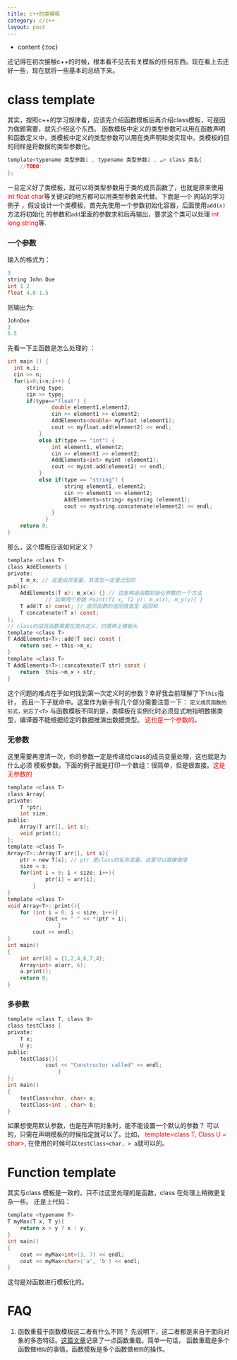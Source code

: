 ```yaml
---
title: c++的类模板
category: c/c++
layout: post
---
```

* content
{:toc}

还记得在初次接触c++的时候，根本看不见去有关模板的任何东西。现在看上去还好一些，现在就将一些基本的总结下来。

# class template
其实，按照c++的学习规律看，应该先介绍函数模板后再介绍class模板，可是因为做题需要，就先介绍这个东西。
函数模板中定义的类型参数可以用在函数声明和函数定义中，类模板中定义的类型参数可以用在类声明和类实现中。类模板的目的同样是将数据的类型参数化。

```c
template<typename 类型参数1 , typename 类型参数2 , …> class 类名{
    //TODO:
};
```
一旦定义好了类模板，就可以将类型参数用于类的成员函数了，也就是原来使用<font color= "red"> int float char</font>等关键词的地方都可以用类型参数来代替。下面是一个
网站的学习例子 ，假设设计一个类模板，首先先使用一个参数初始化容器，后面使用`add(x)`
方法将初始化 的参数和`add`里面的参数求和后再输出，要求这个类可以处理<font color = "red"> int long string</font>等.

### 一个参数
输入的格式为：
```c
3
string John Doe
int 1 2
float 4.0 1.5
```
则输出为:

```c
JohnDoe
3
5.5
```
先看一下主函数是怎么处理的 ：
```c
int main () {
  int n,i;
  cin >> n;
  for(i=0;i<n;i++) {
      string type;
      cin >> type;
      if(type=="float") {
              double element1,element2;
              cin >> element1 >> element2;
              AddElements<double> myfloat (element1);
              cout << myfloat.add(element2) << endl;
          }
          else if(type == "int") {
	          int element1, element2;
	          cin >> element1 >> element2;
	          AddElements<int> myint (element1);
	          cout << myint.add(element2) << endl;
	      }
	      else if(type == "string") {
	              string element1, element2;
	              cin >> element1 >> element2;
	              AddElements<string> mystring (element1);
	              cout << mystring.concatenate(element2) << endl;
	          }
	        }
    return 0;
}
```
那么，这个模板应该如何定义？
```c
template <class T>
class AddElements {
private:
    T m_x; // 这是成员变量，其类型一定是泛型的
public:
    AddElements(T x): m_x(x) {} // 这是构造函数初始化参数的一个方法
			// 如果两个参数 Point(T1 x, T2 y): m_x(x), m_y(y){ }
    T add(T x) const; // 成员函数的返回值类型 返回和
    T concatenate(T x) const;
};
// class的成员函数需要在类外定义，仍需带上模板头
template <class T>
T AddElements<T>::add(T sec) const {
    return sec + this->m_x;
}
template <class T>
T AddElements<T>::concatenate(T str) const {
    return  this->m_x + str;
}
```
这个问题的难点在于如何找到第一次定义时的参数？幸好我会前理解了下`this`指针，
而且一下子就命中。这里作为新手有几个部分需要注意一下：
`定义成员函数的形式，别忘了<T>`
与函数模板不同的是，类模板在实例化时必须显式地指明数据类型，编译器不能根据给定的数据推演出数据类型。 <font color = "red">这也是一个参数的</font>。

### 无参数
这里需要再澄清一次，你的参数一定是传递给class的成员变量处理，这也就是为什么必须
模板参数。下面的例子就是打印一个数组：很简单，但是很直接。<font color = "red">这是无参数的</font>

```c
template <class T>
class Array{
private:
	T *ptr;
	int size;
public:
	Array(T arr[], int s);
	void print();
};
template <class T>
Array<T>::Array(T arr[], int s){
	ptr = new T[s]; // ptr 是class的私有变量，这里可以直接使用
	size = s;
	for(int i = 0; i < size; i++){
			ptr[i] = arr[i];
		}
}
template <class T>
void Array<T>::print(){
	for (int i = 0; i < size; i++){
			cout << " " << *(ptr + i);
				}
		cout << endl;
}
int main()
{
	int arr[6] = {1,2,4,6,7,4};
	Array<int> a(arr, 6);
	a.print();
	return 0;
}
```

### 多参数
```c
template <class T, class U>
class testClass {
private:
	T x;
	U y;
public:
	testClass(){
			cout << "Constructor called" << endl;
				}
};
int main()
{
	testClass<char, char> a;
	testClass<int , char> b;
}
```

如果想使用默认参数，也是在声明对象时，能不能设置一个默认的参数？
可以的，只需在声明模板的时候指定就可以了。比如，<font color = "red"> template<class T, Class U = char></font>,
在使用的时候可以`testClass<char, > a`就可以的。
# Function template
其实与class 模板是一致的，只不过这里处理的是函数，class 在处理上稍微更复杂一些。
还是上代码：
```c
template <typename T>
T myMax(T x, T y){
	return x > y ? x : y;
}
int main()
{
	cout << myMax<int>(3, 7) << endl;
	cout << myMax<char>('a', 'b') << endl;
}
```
这句是对函数进行模板化的。

# FAQ
1. 函数重载于函数模板这二者有什么不同？
先说明下，这二者都是来自于面向对象的多态特征。[这篇文章](http://www.aftermath.cn/2020/01/17/c++-small-summary/)记录了一点函数重载。简单一句话，
函数重载是多个函数做`相似`的事情，函数模板是多个函数做`相同`的操作。
